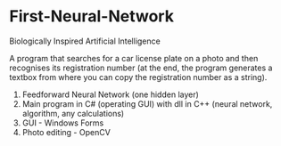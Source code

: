 # First-Neural-Network
Biologically Inspired Artificial Intelligence

A program that searches for a car license plate on a photo and then recognises its registration number (at the end, the program generates a textbox from where you can copy the registration number as a string).

1. Feedforward Neural Network (one hidden layer)
2. Main program in C# (operating GUI) with dll in C++ (neural network, algorithm, any calculations)
3. GUI - Windows Forms
4. Photo editing - OpenCV
